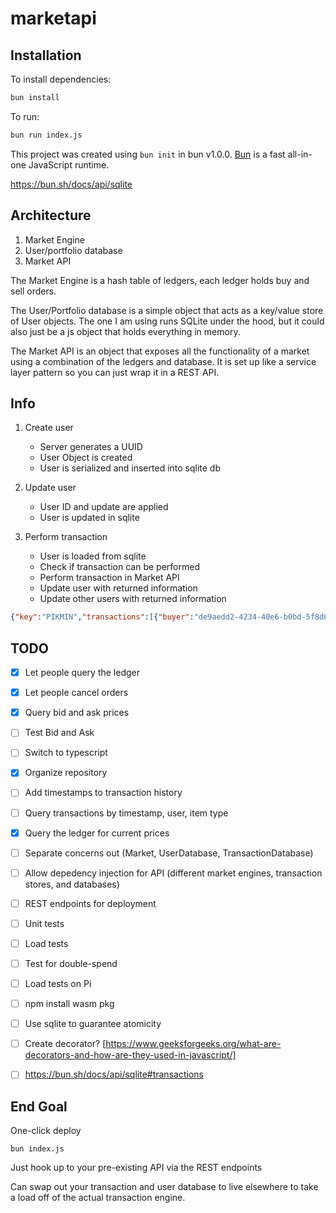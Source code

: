 # marketapi

## Installation

To install dependencies:

```bash
bun install
```

To run:

```bash
bun run index.js
```

This project was created using `bun init` in bun v1.0.0. [Bun](https://bun.sh) is a fast all-in-one JavaScript runtime.

https://bun.sh/docs/api/sqlite

## Architecture

1. Market Engine
2. User/portfolio database
3. Market API

The Market Engine is a hash table of ledgers, each ledger holds buy and sell orders. 

The User/Portfolio database is a simple object that acts as a key/value store of User objects. The one I am using runs SQLite under the hood, but it could also just be a js object that holds everything in memory.

The Market API is an object that exposes all the functionality of a market using a combination of the ledgers and database. It is set up like a service layer pattern so you can just wrap it in a REST API.

## Info

1. Create user

    - Server generates a UUID
    - User Object is created
    - User is serialized and inserted into sqlite db

2. Update user

    - User ID and update are applied
    - User is updated in sqlite

3. Perform transaction

    - User is loaded from sqlite
    - Check if transaction can be performed
    - Perform transaction in Market API
    - Update user with returned information
    - Update other users with returned information

```json
{"key":"PIKMIN","transactions":[{"buyer":"de9aedd2-4234-40e6-b0bd-5f8d64d9e6d1","seller":"b33c6339-af33-420d-9f97-b08bd44e95ba","amount":8,"price_per":2.5}],"to_update":[{"id":"a3de2f18-fbae-4d58-a53c-c2bce79c723c","user_id":"b33c6339-af33-420d-9f97-b08bd44e95ba","kind":"SELL","amount":2,"price_per":2.5}],"created":null}
```

## TODO

- [x] Let people query the ledger
- [x] Let people cancel orders
- [x] Query bid and ask prices
- [ ] Test Bid and Ask

- [ ] Switch to typescript
- [x] Organize repository

- [ ] Add timestamps to transaction history
- [ ] Query transactions by timestamp, user, item type
- [x] Query the ledger for current prices

- [ ] Separate concerns out (Market, UserDatabase, TransactionDatabase)
- [ ] Allow depedency injection for API (different market engines, transaction stores, and databases)
- [ ] REST endpoints for deployment

- [ ] Unit tests
- [ ] Load tests
- [ ] Test for double-spend
- [ ] Load tests on Pi
- [ ] npm install wasm pkg

- [ ] Use sqlite to guarantee atomicity
- [ ] Create decorator? [https://www.geeksforgeeks.org/what-are-decorators-and-how-are-they-used-in-javascript/]
- [ ] https://bun.sh/docs/api/sqlite#transactions



## End Goal

One-click deploy

```shell
bun index.js
```

Just hook up to your pre-existing API via the REST endpoints

Can swap out your transaction and user database to live elsewhere to take a load off of the actual transaction engine.
